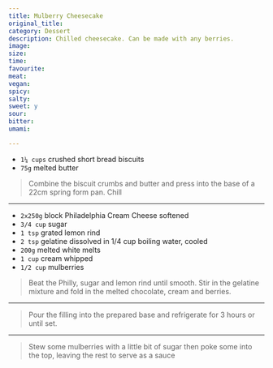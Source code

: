 ```yaml
---
title: Mulberry Cheesecake
original_title:
category: Dessert
description: Chilled cheesecake. Can be made with any berries.
image:
size:
time:
favourite:
meat:
vegan:
spicy:
salty:
sweet: y
sour:
bitter:
umami:

---
```


* `1¼ cups` crushed short bread biscuits
* `75g` melted butter

>Combine the biscuit crumbs and butter and press into the base of a 22cm spring form pan. Chill

---

* `2x250g` block Philadelphia Cream Cheese softened
* `3/4 cup` sugar
* `1 tsp` grated lemon rind
* `2 tsp` gelatine dissolved in 1/4 cup boiling water, cooled
* `200g` melted white melts
* `1 cup` cream whipped
* `1/2 cup` mulberries

>Beat the Philly, sugar and lemon rind until smooth. Stir in the gelatine mixture and fold in the melted chocolate, cream and berries.

---

>Pour the filling into the prepared base and refrigerate for 3 hours or until set.

---

>Stew some mulberries with a little bit of sugar then poke some into the top, leaving the rest to serve as a sauce